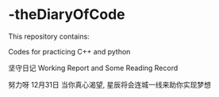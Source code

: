 # -theDiaryOfCode

This repository contains:

Codes for practicing C++ and python

坚守日记 Working Report and Some Reading Record

努力呀 12月31日
当你真心渴望, 星辰将会连城一线来助你实现梦想

